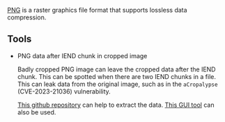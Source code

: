 [PNG](https://en.wikipedia.org/wiki/Portable_Network_Graphics) is a raster graphics file format that supports lossless data compression.


## Tools

* PNG data after IEND chunk in cropped image

    Badly cropped PNG image can leave the cropped data after the IEND chunk. This can be spotted when there are two IEND chunks in a file. This can leak data from the original image, such as in the `aCropalypse` (CVE-2023-21036) vulnerability.

    [This github repository](https://github.com/Absenti/acropalypse_png) can help to extract the data. [This GUI tool](https://github.com/frankthetank-music/Acropalypse-Multi-Tool) can also be used.